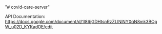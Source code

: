 "# covid-care-server" 

API Documentation: https://docs.google.com/document/d/1I86jGDHtsnRzZLlNlNYXqN8mk3BOgW_u02D_KYKadOE/edit